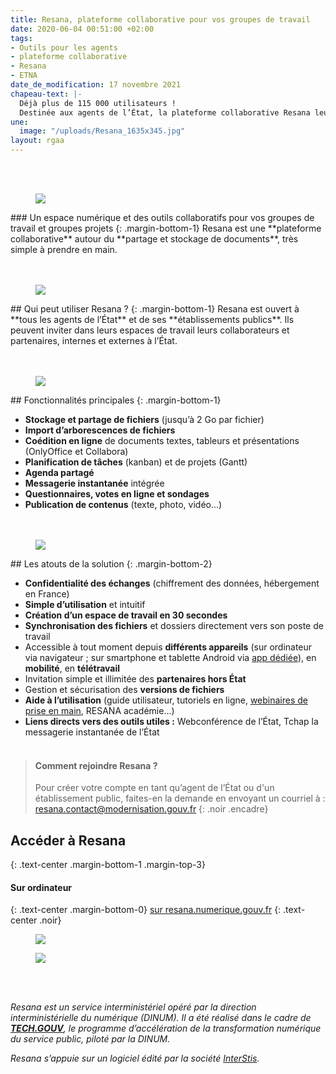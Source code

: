 ```yaml
---
title: Resana, plateforme collaborative pour vos groupes de travail
date: 2020-06-04 00:51:00 +02:00
tags:
- Outils pour les agents
- plateforme collaborative
- Resana
- ETNA
date_de_modification: 17 novembre 2021
chapeau-text: |-
  Déjà plus de 115 000 utilisateurs !
  Destinée aux agents de l’État, la plateforme collaborative Resana leur offre un espace numérique complet pour faciliter le stockage, le partage et la coédition de documents, mais aussi le travail en équipe et en mode projet, y compris en mobilité.
une:
  image: "/uploads/Resana_1635x345.jpg"
layout: rgaa
---
```


<div class="conteneur-iframe seize-neuvieme">
<div class="dailymotion_player" width="100%" height="100%" videoID="x85nqui" theme="light" rel="0" controls="1" showinfo="1" autoplay="0"></div>
</div>
<br>
<br>

<figure class='image-left' style='width: 8%;'>
<img src="/uploads/picto-ordi.png"/>
</figure>### Un espace numérique et des outils collaboratifs pour vos groupes de travail et groupes projets
{: .margin-bottom-1}
Resana est une **plateforme collaborative** autour du **partage et stockage de documents**, très simple à prendre en main.
<br>
<br>
<br>

<figure class='image-left' style='width: 6%;'>
<img src="/uploads/group-bleu.png"/>
</figure>## Qui peut utiliser Resana ?
{: .margin-bottom-1}
Resana est ouvert à **tous les agents de l’État** et de ses **établissements publics**. Ils peuvent inviter dans leurs espaces de travail leurs collaborateurs et partenaires, internes et externes à l’État.
<br>
<br>
<br>

<figure class='image-left' style='width: 6%;'>
<img src="/uploads/picto-intervention.png"/>
</figure>## Fonctionnalités principales
{: .margin-bottom-1}

* **Stockage et partage de fichiers** (jusqu’à 2 Go par fichier)
* **Import d’arborescences de fichiers**
* **Coédition en ligne** de documents textes, tableurs et présentations (OnlyOffice et Collabora)
* **Planification de tâches** (kanban) et de projets (Gantt)
* **Agenda partagé**
* **Messagerie instantanée** intégrée
* **Questionnaires, votes en ligne et sondages**
* **Publication de contenus** (texte, photo, vidéo...)
  <br>
  <br>
  <br>

<figure class='image-left' style='width: 6%;'>
<img src="/uploads/Atout.png"/>
</figure>## Les atouts de la solution
{: .margin-bottom-2}

* **Confidentialité des échanges** (chiffrement des données, hébergement en France)
* **Simple d’utilisation** et intuitif
* **Création d’un espace de travail en 30 secondes**
* **Synchronisation des fichiers** et dossiers directement vers son poste de travail
* Accessible à tout moment depuis **différents appareils** (sur ordinateur via navigateur ; sur smartphone et tablette Android via [app dédiée](https://play.google.com/store/apps/details?id=com.resana.mobile_android "app dédiée - Lien externe")), en **mobilité**, en **télétravail**
* Invitation simple et illimitée des **partenaires hors État**
* Gestion et sécurisation des **versions de fichiers**
* **Aide à l’utilisation** (guide utilisateur, tutoriels en ligne, [webinaires de prise en main](https://webinaire-resana.interstis.fr/public/ "webinaires  de prise en main - Lien externe"), RESANA académie…)
* **Liens directs vers des outils utiles :** Webconférence de l’État, Tchap la messagerie instantanée de l’État
  <br>
  <br>

> #### Comment rejoindre Resana ?
>
> Pour créer votre compte en tant qu’agent de l’État ou d'un établissement public, faites-en la demande en envoyant un courriel à : <a href="mailto:resana.contact@modernisation.gouv.fr">resana.contact@modernisation.gouv.fr</a>
{: .noir .encadre}

## Accéder à Resana
{: .text-center .margin-bottom-1 .margin-top-3}

#### Sur ordinateur

{: .text-center .margin-bottom-0}
[sur resana.numerique.gouv.fr](https://resana.numerique.gouv.fr/)
{: .text-center .noir}
<a href="https://resana.numerique.gouv.fr/" alt="Tchap version web"><figure class='image-center' style='width: 10%;'><img src="/uploads/monitor.png"></figure></a>
<a href="https://play.google.com/store/apps/details?id=com.resana.mobile_android" alt="Télécharger l'application sur Google play"><figure class='image-center' style='width: 30%;'><img src="/uploads/googleplay.png"></figure></a>
<!--
<a href="https://apps.apple.com/fr/app/resana/id1443845334" alt="Télécharger l'application sur l'Appstore"><figure class='image-center' style='width: 30%;'><img src="/uploads/appstore.png"></figure></a>
-->

<br>
<br>

*Resana est un service interministériel opéré par la direction interministérielle du numérique (DINUM). Il a été réalisé dans le cadre de **[TECH.GOUV](https://www.numerique.gouv.fr/publications/tech-gouv-strategie-et-feuille-de-route-2019-2021/)**, le programme d’accélération de la transformation numérique du service public, piloté par la DINUM.*

*Resana s’appuie sur un logiciel édité par la société [InterStis](https://interstis.fr/).* <br>